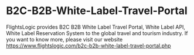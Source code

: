 # B2C-B2B-White-Label-Travel-Portal
FlightsLogic provides B2C B2B White Label Travel Portal, White Label API, White Label Reservation System to the global travel and tourism industry. If you want to know more, please visit our website https://www.flightslogic.com/b2c-b2b-white-label-travel-portal.php 
